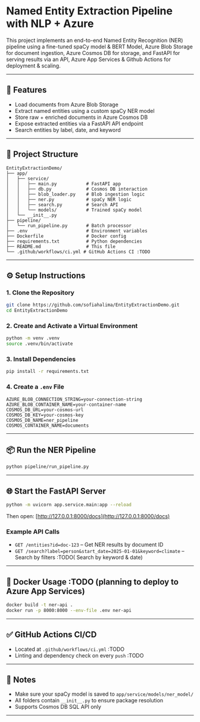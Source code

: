 # Named Entity Extraction Pipeline with NLP + Azure

This project implements an end-to-end Named Entity Recognition (NER) pipeline using a fine-tuned spaCy model & BERT Model, Azure Blob Storage for document ingestion, Azure Cosmos DB for storage, and FastAPI for serving results via an API, Azure App Services & Github Actions for deployment & scaling.

---

## 🚀 Features
- Load documents from Azure Blob Storage
- Extract named entities using a custom spaCy NER model
- Store raw + enriched documents in Azure Cosmos DB
- Expose extracted entities via a FastAPI API endpoint
- Search entities by label, date, and keyword

---

## 📁 Project Structure
```
EntityExtractionDemo/
├── app/
│   ├── service/
│   │   ├── main.py           # FastAPI app
│   │   ├── db.py             # Cosmos DB interaction
│   │   ├── blob_loader.py    # Blob ingestion logic
│   │   ├── ner.py            # spaCy NER logic
│   │   ├── search.py         # Search API
│   │   └── models/           # Trained spaCy model
│   └── __init__.py
├── pipeline/
│   └── run_pipeline.py       # Batch processor
├── .env                      # Environment variables
├── Dockerfile                # Docker config
├── requirements.txt          # Python dependencies
├── README.md                 # This file
└── .github/workflows/ci.yml # GitHub Actions CI :TODO
```

---

## ⚙️ Setup Instructions

### 1. Clone the Repository
```bash
git clone https://github.com/sofiahalima/EntityExtractionDemo.git
cd EntityExtractionDemo
```

### 2. Create and Activate a Virtual Environment
```bash
python -m venv .venv
source .venv/bin/activate  
```

### 3. Install Dependencies
```bash
pip install -r requirements.txt
```

### 4. Create a `.env` File
```
AZURE_BLOB_CONNECTION_STRING=your-connection-string
AZURE_BLOB_CONTAINER_NAME=your-container-name
COSMOS_DB_URL=your-cosmos-url
COSMOS_DB_KEY=your-cosmos-key
COSMOS_DB_NAME=ner_pipeline
COSMOS_CONTAINER_NAME=documents
```

---

## 📦 Run the NER Pipeline
```bash
python pipeline/run_pipeline.py
```

---

## 🌐 Start the FastAPI Server
```bash
python -m uvicorn app.service.main:app --reload
```

Then open: [http://127.0.0.1:8000/docs](http://127.0.0.1:8000/docs)

### Example API Calls
- `GET /entities?id=doc-123` – Get NER results by document ID
- `GET /search?label=person&start_date=2025-01-01&keyword=climate` – Search by filters :TODO( Search by keyword & date)

---

## 🐳 Docker Usage :TODO (planning to deploy to Azure App Services)
```bash
docker build -t ner-api .
docker run -p 8000:8000 --env-file .env ner-api
```

---

## ✅ GitHub Actions CI/CD
- Located at `.github/workflows/ci.yml`  :TODO
- Linting and dependency check on every `push` :TODO

---

## 📌 Notes
- Make sure your spaCy model is saved to `app/service/models/ner_model/`
- All folders contain `__init__.py` to ensure package resolution
- Supports Cosmos DB SQL API only

---
